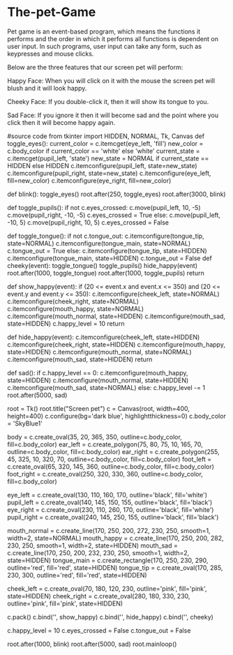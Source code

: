 # The-pet-Game
Pet game is an event-based program, which means the functions it performs and the order in which it performs all functions is dependent on user input. In such programs, user input can take any form, such as keypresses and mouse clicks.

Below are the three features that our screen pet will perform:

Happy Face: When you will click on it with the mouse the screen pet will blush and it will look happy.

Cheeky Face: If you double-click it, then it will show its tongue to you.

Sad Face: If you ignore it then it will become sad and the point where you click then it will become happy again.

#source code
from tkinter import HIDDEN, NORMAL, Tk, Canvas
def toggle_eyes():
    current_color = c.itemcget(eye_left, 'fill')
    new_color = c.body_color if current_color == 'white' else 'white'
    current_state = c.itemcget(pupil_left, 'state')
    new_state = NORMAL if current_state == HIDDEN else HIDDEN
    c.itemconfigure(pupil_left, state=new_state)
    c.itemconfigure(pupil_right, state=new_state)
    c.itemconfigure(eye_left, fill=new_color)
    c.itemconfigure(eye_right, fill=new_color)

def blink():
    toggle_eyes()
    root.after(250, toggle_eyes)
    root.after(3000, blink)

def toggle_pupils():
    if not c.eyes_crossed:
        c.move(pupil_left, 10, -5)
        c.move(pupil_right, -10, -5)
        c.eyes_crossed = True
    else:
        c.move(pupil_left, -10, 5)
        c.move(pupil_right, 10, 5)
        c.eyes_crossed = False

def toggle_tongue():
    if not c.tongue_out:
        c.itemconfigure(tongue_tip, state=NORMAL)
        c.itemconfigure(tongue_main, state=NORMAL)
        c.tongue_out = True
    else:
        c.itemconfigure(tongue_tip, state=HIDDEN)
        c.itemconfigure(tongue_main, state=HIDDEN)
        c.tongue_out = False
def cheeky(event):
    toggle_tongue()
    toggle_pupils()
    hide_happy(event)
    root.after(1000, toggle_tongue)
    root.after(1000, toggle_pupils)
    return

def show_happy(event):
    if (20 <= event.x and event.x <= 350) and (20 <= event.y and event.y <= 350):
        c.itemconfigure(cheek_left, state=NORMAL)
        c.itemconfigure(cheek_right, state=NORMAL)
        c.itemconfigure(mouth_happy, state=NORMAL)
        c.itemconfigure(mouth_normal, state=HIDDEN)
        c.itemconfigure(mouth_sad, state=HIDDEN)
        c.happy_level = 10
    return

def hide_happy(event):
    c.itemconfigure(cheek_left, state=HIDDEN)
    c.itemconfigure(cheek_right, state=HIDDEN)
    c.itemconfigure(mouth_happy, state=HIDDEN)
    c.itemconfigure(mouth_normal, state=NORMAL)
    c.itemconfigure(mouth_sad, state=HIDDEN)
    return

def sad():
    if c.happy_level == 0:
        c.itemconfigure(mouth_happy, state=HIDDEN)
        c.itemconfigure(mouth_normal, state=HIDDEN)
        c.itemconfigure(mouth_sad, state=NORMAL)
    else:
        c.happy_level -= 1
    root.after(5000, sad)

root = Tk()
root.title("Screen pet")
c = Canvas(root, width=400, height=400)
c.configure(bg='dark blue', highlightthickness=0)
c.body_color = 'SkyBlue1'

body = c.create_oval(35, 20, 365, 350, outline=c.body_color, fill=c.body_color)
ear_left = c.create_polygon(75, 80, 75, 10, 165, 70, outline=c.body_color, fill=c.body_color)
ear_right = c.create_polygon(255, 45, 325, 10, 320, 70, outline=c.body_color, fill=c.body_color)
foot_left = c.create_oval(65, 320, 145, 360, outline=c.body_color, fill=c.body_color)
foot_right = c.create_oval(250, 320, 330, 360, outline=c.body_color, fill=c.body_color)

eye_left = c.create_oval(130, 110, 160, 170, outline='black', fill='white')
pupil_left = c.create_oval(140, 145, 150, 155, outline='black', fill='black')
eye_right = c.create_oval(230, 110, 260, 170, outline='black', fill='white')
pupil_right = c.create_oval(240, 145, 250, 155, outline='black', fill='black')


mouth_normal = c.create_line(170, 250, 200, 272, 230, 250, smooth=1, width=2, state=NORMAL)
mouth_happy = c.create_line(170, 250, 200, 282, 230, 250, smooth=1, width=2, state=HIDDEN)
mouth_sad = c.create_line(170, 250, 200, 232, 230, 250, smooth=1, width=2, state=HIDDEN)
tongue_main = c.create_rectangle(170, 250, 230, 290, outline='red', fill='red', state=HIDDEN)
tongue_tip = c.create_oval(170, 285, 230, 300, outline='red', fill='red', state=HIDDEN)

cheek_left = c.create_oval(70, 180, 120, 230, outline='pink', fill='pink', state=HIDDEN)
cheek_right = c.create_oval(280, 180, 330, 230, outline='pink', fill='pink', state=HIDDEN)

c.pack()
c.bind('<Motion>', show_happy)
c.bind('<Leave>', hide_happy)
c.bind('<Double-1>', cheeky)

c.happy_level = 10
c.eyes_crossed = False
c.tongue_out = False

root.after(1000, blink)
root.after(5000, sad)
root.mainloop()




